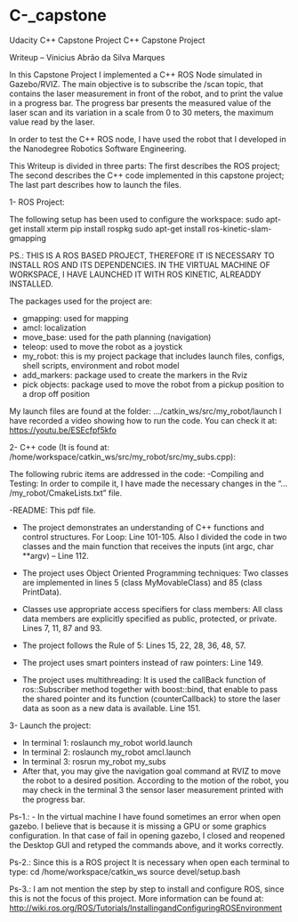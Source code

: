 # C-_capstone
Udacity C++ Capstone Project
C++ Capstone Project

Writeup – Vinicius Abrão da Silva Marques

In this Capstone Project I implemented a C++ ROS Node simulated in Gazebo/RVIZ. The main objective is to subscribe the /scan topic, that contains the laser measurement in front of the robot, and to print the value in a progress bar. The progress bar presents the measured value of the laser scan and its variation in a scale from 0 to 30 meters, the maximum value read by the laser.

In order to test the C++ ROS node, I have used the robot that I developed in the Nanodegree Robotics Software Engineering.

This Writeup is divided in three parts: The first describes the ROS project; The second describes the C++ code implemented in this capstone project; The last part describes how to launch the files.

1- ROS Project:

The following setup has been used to configure the workspace:
sudo apt-get install xterm
pip install rospkg
sudo apt-get install ros-kinetic-slam-gmapping

PS.: THIS IS A ROS BASED PROJECT, THEREFORE IT IS NECESSARY TO INSTALL ROS AND ITS DEPENDENCIES. IN THE VIRTUAL MACHINE OF WORKSPACE, I HAVE LAUNCHED IT WITH ROS KINETIC, ALREADDY INSTALLED.

The packages used for the project are:
- gmapping: used for mapping
- amcl: localization
- move_base: used for the path planning (navigation)
- teleop: used to move the robot as a joystick
- my_robot: this is my project package that includes launch files, configs, shell scripts, environment and robot model
- add_markers: package used to create the markers in the Rviz
- pick objects: package used to move the robot from a pickup position to a drop off position

My launch files are found at the folder:
.../catkin_ws/src/my_robot/launch
I have recorded a video showing how to run the code. You can check it at:
https://youtu.be/ESEcfpf5kfo

2- C++ code (It is found at:
/home/workspace/catkin_ws/src/my_robot/src/my_subs.cpp):

The following rubric items are addressed in the code:
-Compiling and Testing: In order to compile it, I have made the necessary changes in the “... /my_robot/CmakeLists.txt” file.

-README: This pdf file.

- The project demonstrates an understanding of C++ functions and control structures. For Loop: Line 101-105. Also I divided the code in two classes and the main function that receives the inputs (int argc, char **argv) – Line 112.

- The project uses Object Oriented Programming techniques: Two classes are implemented in lines 5 (class MyMovableClass) and 85 (class PrintData).

- Classes use appropriate access specifiers for class members: All class data members are explicitly specified as public, protected, or private. Lines 7, 11, 87 and 93.

- The project follows the Rule of 5: Lines 15, 22, 28, 36, 48, 57.

- The project uses smart pointers instead of raw pointers: Line 149.

- The project uses multithreading: It is used the callBack function of  ros::Subscriber method together with boost::bind, that enable to pass the shared pointer and its function (counterCallback) to store the laser data as soon as a new data is available. Line 151.

3- Launch the project:

- In terminal 1:
roslaunch my_robot world.launch
- In terminal 2:
roslaunch my_robot amcl.launch
- In terminal 3:
rosrun my_robot my_subs
- After that, you may give the navigation goal command at RVIZ to move the robot to a desired position. According to the motion of the robot, you may check in the terminal 3 the sensor laser measurement printed with the progress bar.

Ps-1.: - In the virtual machine I have found sometimes an error when open gazebo. I believe that is because it is missing a GPU or some graphics configuration. In that case of fail in opening gazebo, I closed and reopened the Desktop GUI and retyped the commands above, and it works correctly.

Ps-2.: Since this is a ROS project It is necessary when open each terminal to type:
cd /home/workspace/catkin_ws
source devel/setup.bash

Ps-3.: I am not mention the step by step to install and configure ROS, since this is not the focus of this project. More information can be found at:
http://wiki.ros.org/ROS/Tutorials/InstallingandConfiguringROSEnvironment
